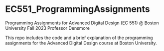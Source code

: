 # EC551_ProgrammingAssignments
Programming Assignments for Advanced Digital Design (EC 551) @ Boston University
Fall 2023
Professor Densmore


This repo includes the code and a brief explanation of the programming assignments for the Advanced Digital Design course at Boston University.
